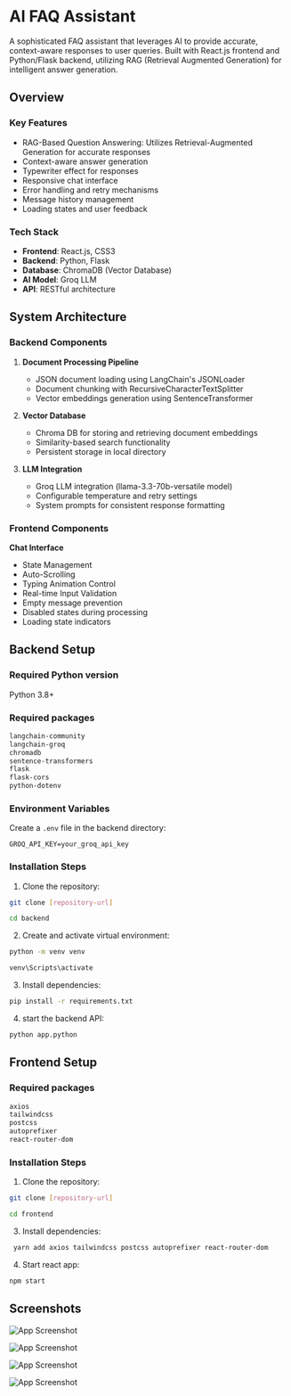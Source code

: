 # AI FAQ Assistant

A sophisticated FAQ assistant that leverages AI to provide accurate, context-aware responses to user queries. Built with React.js frontend and Python/Flask backend, utilizing RAG (Retrieval Augmented Generation) for intelligent answer generation.



## Overview

### Key Features
- RAG-Based Question Answering: Utilizes Retrieval-Augmented Generation for accurate responses
- Context-aware answer generation
- Typewriter effect for responses
- Responsive chat interface
- Error handling and retry mechanisms
- Message history management
- Loading states and user feedback

### Tech Stack
- **Frontend**: React.js, CSS3
- **Backend**: Python, Flask
- **Database**: ChromaDB (Vector Database)
- **AI Model**: Groq LLM
- **API**: RESTful architecture




## System Architecture

### Backend Components

1. **Document Processing Pipeline**
   - JSON document loading using LangChain's JSONLoader
   - Document chunking with RecursiveCharacterTextSplitter
   - Vector embeddings generation using SentenceTransformer

2. **Vector Database**
   - Chroma DB for storing and retrieving document embeddings
   - Similarity-based search functionality
   - Persistent storage in local directory

3. **LLM Integration**
   - Groq LLM integration (llama-3.3-70b-versatile model)
   - Configurable temperature and retry settings
   - System prompts for consistent response formatting

### Frontend Components
 **Chat Interface** 
   - State Management
   - Auto-Scrolling
   - Typing Animation Control
   - Real-time Input Validation
   - Empty message prevention
   - Disabled states during processing
   - Loading state indicators

## Backend Setup

### Required Python version
Python 3.8+

### Required packages
```bash
langchain-community 
langchain-groq 
chromadb
sentence-transformers 
flask 
flask-cors 
python-dotenv
 ```


### Environment Variables
Create a `.env` file in the backend directory:

``` GROQ_API_KEY=your_groq_api_key ```

### Installation Steps

1. Clone the repository:

```bash
git clone [repository-url]

cd backend
```

2. Create and activate virtual environment:
```bash
python -m venv venv

venv\Scripts\activate
```

3. Install dependencies:
```bash
pip install -r requirements.txt
```
4. start the backend API:
```bash
python app.python
```

## Frontend Setup

### Required packages
```bash
axios 
tailwindcss 
postcss 
autoprefixer 
react-router-dom
 ```
### Installation Steps

1. Clone the repository:

```bash
git clone [repository-url]

cd frontend
```

3. Install dependencies:

```bash
 yarn add axios tailwindcss postcss autoprefixer react-router-dom
 ```
4. Start react app:
```bash
npm start
```
## Screenshots

![App Screenshot](https://github.com/Sharptooth14/FAQ_Assistant/blob/main/screenshots/Screenshot%202025-01-28%20233943.png)


![App Screenshot](https://github.com/Sharptooth14/FAQ_Assistant/blob/main/screenshots/Screenshot%202025-01-28%20234017.png)

![App Screenshot](https://github.com/Sharptooth14/FAQ_Assistant/blob/main/screenshots/Screenshot%202025-01-28%20234310.png)

![App Screenshot](https://github.com/Sharptooth14/FAQ_Assistant/blob/main/screenshots/Screenshot%202025-01-29%20123705.png)
